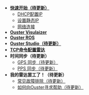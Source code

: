 - [**快速开始（待更新）**](start.md)
    - [DHCP配置IP](DHCP.md)
    - [设置静态IP](staticIP.md)
    - [网络连接](Network.md)
- [**Ouster Visulaizer**](OusterViz.md)
- [**Ouster ROS**](OusterROS.md)
- [**Ouster Studio（待更新）**](OusterStudio.md)
- [**TCP命令配置雷达**](tcpCommand.md)
- **时间同步（待更新）**
    - [GPS 同步（待更新）](syncGPS.md)
    - [PPS 同步（待更新）](syncPPS.md)
- **我的雷达罢工了！（待更新）**
    - [常见故障排除（待更新）](Troubleshooting.md)
    - [如何向Ouster寻求帮助（待更新）](helpOuster.md)